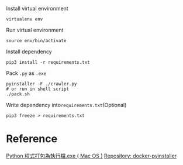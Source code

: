 Install virtual environment
```
virtualenv env
```
Run virtual environment
```
source env/bin/activate
```
Install dependency
```
pip3 install -r requirements.txt
```
Pack `.py` as `.exe`
```
pyinstaller -F ./crawler.py
# or run in shell script
./pack.sh
```
Write dependency into`requirements.txt`(Optional)
```
pip3 freeze > requirements.txt
```

# Reference
[Python 程式打包為執行檔.exe ( Mac OS )](https://medium.com/%E6%88%91%E5%B0%B1%E5%95%8F%E4%B8%80%E5%8F%A5-%E6%80%8E%E9%BA%BC%E5%AF%AB/python-%E5%B0%87%E7%A8%8B%E5%BC%8F%E6%89%93%E5%8C%85%E7%82%BA%E5%9F%B7%E8%A1%8C%E6%AA%94-exe-mac-os-e9521bc87e24)
[Repository: docker-pyinstaller](https://github.com/cdrx/docker-pyinstaller)